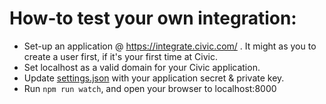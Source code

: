 # How-to test your own integration:

* Set-up an application @ https://integrate.civic.com/ . It might as you to create a user first, if it's your first time at Civic.
* Set localhost as a valid domain for your Civic application.
* Update [settings.json](/settings.json) with your application secret & private key.
* Run `npm run watch`, and open your browser to localhost:8000